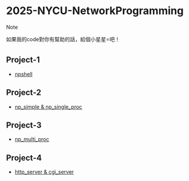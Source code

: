 # 2025-NYCU-NetworkProgramming

> [!Note]
> 如果我的code對你有幫助的話，給個小星星⭐️吧！

## Project-1

- [npshell](/project-1/)

## Project-2

- [np_simple & np_single_proc](/project-2/)

## Project-3

- [np_multi_proc](/project-3/)

## Project-4

- [http_server & cgi_server](/project-4/)
